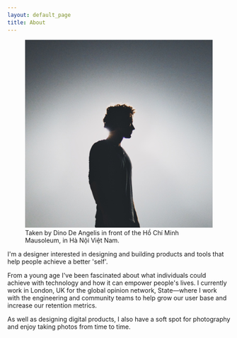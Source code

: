 ```yaml
---
layout: default_page
title: About
---
```

<div class="text-col">
  <figure>
    <img src="/assets/img/content/IMG_4500.jpg" alt="Taken in Vietnam">
    <figcaption>Taken by Dino De Angelis in front of the Hồ Chí Minh Mausoleum, in Hà Nội Việt Nam.</figcaption>
  </figure>
  <p>I'm a designer interested in designing and building products and tools that help people achieve a better 'self'.</p>
  <p>From a young age I've been fascinated about what individuals could achieve with technology and how it can empower people's lives. I currently work in London, UK for the global opinion network, State&mdash;where I work with the engineering and community teams to help grow our user base and increase our retention metrics.</p>
  <p>As well as designing digital products, I also have a soft spot for photography and enjoy taking photos from time to time.</p>
</div>
